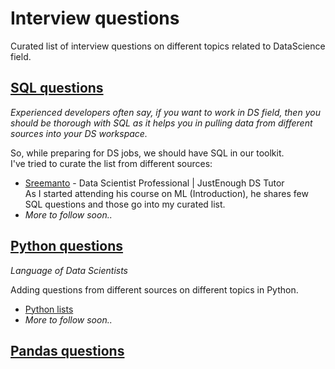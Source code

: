 # Interview questions

Curated list of interview questions on different topics related to DataScience field.

## [SQL questions](/SQL)

_Experienced developers often say, if you want to work in DS field, then you should be thorough with SQL as it helps you in pulling data from different sources into your DS workspace._

So, while preparing for DS jobs, we should have SQL in our toolkit.  
I've tried to curate the list from different sources:
+ [Sreemanto](https://github.com/Sreemanto) - Data Scientist Professional | JustEnough DS Tutor  
  As I started attending his course on ML (Introduction), he shares few SQL questions and those go into my curated list. 
+ _More to follow soon.._

## [Python questions](/Python)

_Language of Data Scientists_

Adding questions from different sources on different topics in Python. 

+ [Python lists](/Python/list-questions.ipynb)
+ _More to follow soon.._

## [Pandas questions](/Pandas)

